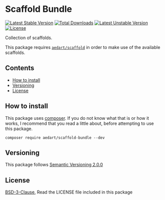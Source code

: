 # Scaffold Bundle

[![Latest Stable Version](https://poser.pugx.org/aedart/scaffold-bundle/v/stable)](https://packagist.org/packages/aedart/scaffold-bundle)
[![Total Downloads](https://poser.pugx.org/aedart/scaffold-bundle/downloads)](https://packagist.org/packages/aedart/scaffold-bundle)
[![Latest Unstable Version](https://poser.pugx.org/aedart/scaffold-bundle/v/unstable)](https://packagist.org/packages/aedart/scaffold-bundle)
[![License](https://poser.pugx.org/aedart/scaffold-bundle/license)](https://packagist.org/packages/aedart/scaffold-bundle)

Collection of scaffolds.

This package requires [`aedart/scaffold`](https://github.com/aedart/scaffold) in order to make use of the available scaffolds.

## Contents

* [How to install](#how-to-install)
* [Versioning](#versioning)
* [License](#license)

## How to install

This package uses [composer](https://getcomposer.org/). If you do not know what that is or how it works, I recommend that you read a little about, before attempting to use this package.

```console
composer require aedart/scaffold-bundle --dev
```

## Versioning

This package follows [Semantic Versioning 2.0.0](http://semver.org/)

## License

[BSD-3-Clause](http://spdx.org/licenses/BSD-3-Clause), Read the LICENSE file included in this package

